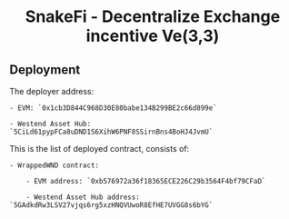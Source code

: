 # <h1 align="center"> SnakeFi - Decentralize Exchange incentive Ve(3,3) </h1>

## Deployment

The deployer address:

    - EVM: `0x1cb3D844C968D30E80babe134B299BE2c66d899e`

    - Westend Asset Hub: `5CiLd61pypFCa8uDND1S6XihW6PNF8SSirnBns4BoHJ4JvmU`

This is the list of deployed contract, consists of:

    - WrappedWND contract:

        - EVM address: `0xb576972a36f18365ECE226C29b3564F4bf79CFaD`

        - Westend Asset Hub address: `5GAdkdRw3LSV27vjqs6rg5xzHNQVUwoR8EfHE7UVGG8s6bYG`
